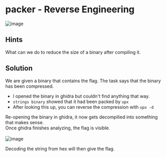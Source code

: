 # packer - Reverse Engineering 
![image](https://github.com/JosephB10/CTF-Writeups/assets/105746932/81ccee83-57fd-4c8e-a62d-66770d9e16aa)
## Hints
What can we do to reduce the size of a binary after compiling it.
## Solution
We are given a binary that contains the flag. The task says that the binary has been compressed.
- I opened the binary in ghidra but couldn't find anything that way.
- `strings binary` showed that it had been packed by `upx`
- After looking this up, you can reverse the compression with `upx -d`

Re-opening the binary in ghidra, it now gets decompilied into something that makes sense.
<br>
Once ghidra finishes analyzing, the flag is visible.
<br><br>
![image](https://github.com/JosephB10/CTF-Writeups/assets/105746932/e0c9bb49-15fd-4d37-b581-629f553fe3ef)

Decoding the string from hex will then give the flag.
